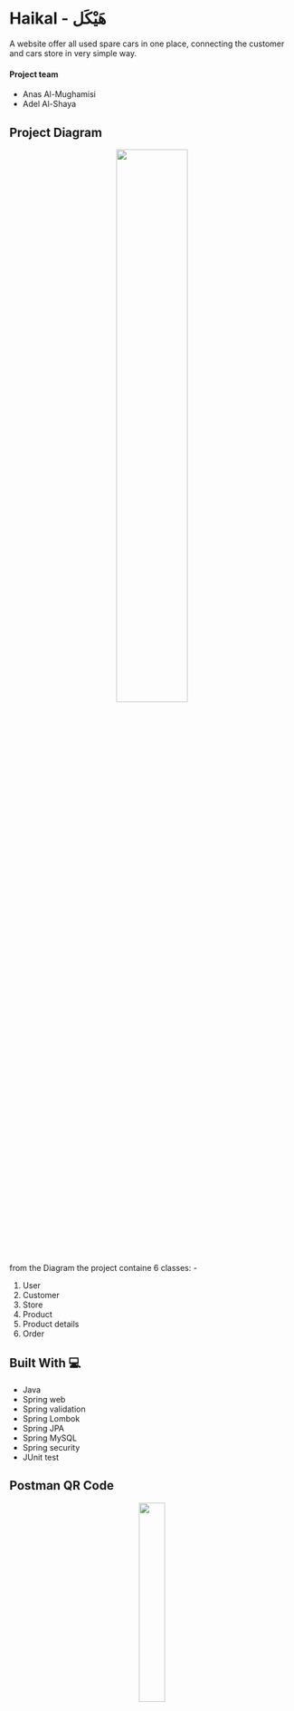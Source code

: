 # Haikal - هَيْكَل

A website offer all used spare cars in one place, 
connecting the customer and cars store in very simple way.

#### Project team
 - Anas Al-Mughamisi
 - Adel Al-Shaya 

## Project Diagram  

<p align="center">
  <img src="https://user-images.githubusercontent.com/90826746/222380250-4063d3f8-8609-4c08-9b06-8a963014a874.png" width="50%">
</p>


from the Diagram the project containe 6 classes: -
  1. User       
  2. Customer 
  3. Store      
  4. Product
  5. Product details   
  6. Order



## Built With 💻 
  - Java 
  - Spring web
  - Spring validation
  - Spring Lombok
  - Spring JPA
  - Spring MySQL
  - Spring security
  - JUnit test

## Postman QR Code
<p align="center"> 
  <img src="https://user-images.githubusercontent.com/90826746/222381235-d9c6b85a-3518-4a12-b35e-33d235f43095.png" width="30%">
</p>


